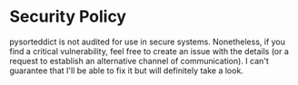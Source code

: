 # Security Policy

pysorteddict is not audited for use in secure systems. Nonetheless, if you find a critical vulnerability, feel free to
create an issue with the details (or a request to establish an alternative channel of communication). I can't guarantee
that I'll be able to fix it but will definitely take a look.
